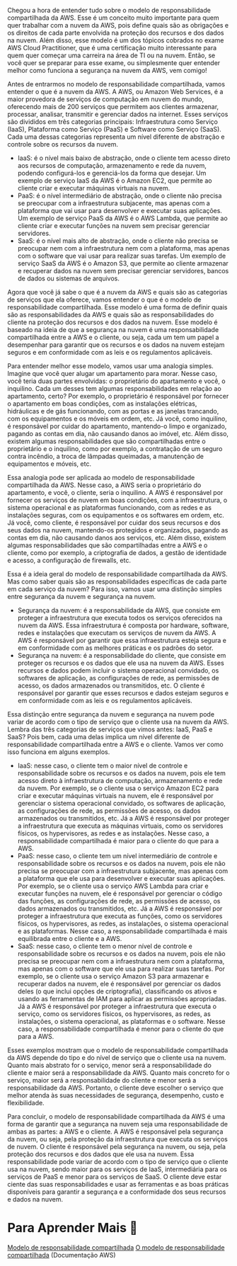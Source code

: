 Chegou a hora de entender tudo sobre o modelo de responsabilidade compartilhada da AWS. Esse é um conceito muito importante para quem quer trabalhar com a nuvem da AWS, pois define quais são as obrigações e os direitos de cada parte envolvida na proteção dos recursos e dos dados na nuvem. Além disso, esse modelo é um dos tópicos cobrados no exame AWS Cloud Practitioner, que é uma certificação muito interessante para quem quer começar uma carreira na área de TI ou na nuvem. Então, se você quer se preparar para esse exame, ou simplesmente quer entender melhor como funciona a segurança na nuvem da AWS, vem comigo!

Antes de entrarmos no modelo de responsabilidade compartilhada, vamos entender o que é a nuvem da AWS. A AWS, ou Amazon Web Services, é a maior provedora de serviços de computação em nuvem do mundo, oferecendo mais de 200 serviços que permitem aos clientes armazenar, processar, analisar, transmitir e gerenciar dados na internet. Esses serviços são divididos em três categorias principais: Infraestrutura como Serviço (IaaS), Plataforma como Serviço (PaaS) e Software como Serviço (SaaS). Cada uma dessas categorias representa um nível diferente de abstração e controle sobre os recursos da nuvem.

* IaaS: é o nível mais baixo de abstração, onde o cliente tem acesso direto aos recursos de computação, armazenamento e rede da nuvem, podendo configurá-los e gerenciá-los da forma que desejar. Um exemplo de serviço IaaS da AWS é o Amazon EC2, que permite ao cliente criar e executar máquinas virtuais na nuvem.
* PaaS: é o nível intermediário de abstração, onde o cliente não precisa se preocupar com a infraestrutura subjacente, mas apenas com a plataforma que vai usar para desenvolver e executar suas aplicações. Um exemplo de serviço PaaS da AWS é o AWS Lambda, que permite ao cliente criar e executar funções na nuvem sem precisar gerenciar servidores.
* SaaS: é o nível mais alto de abstração, onde o cliente não precisa se preocupar nem com a infraestrutura nem com a plataforma, mas apenas com o software que vai usar para realizar suas tarefas. Um exemplo de serviço SaaS da AWS é o Amazon S3, que permite ao cliente armazenar e recuperar dados na nuvem sem precisar gerenciar servidores, bancos de dados ou sistemas de arquivos.

Agora que você já sabe o que é a nuvem da AWS e quais são as categorias de serviços que ela oferece, vamos entender o que é o modelo de responsabilidade compartilhada. Esse modelo é uma forma de definir quais são as responsabilidades da AWS e quais são as responsabilidades do cliente na proteção dos recursos e dos dados na nuvem. Esse modelo é baseado na ideia de que a segurança na nuvem é uma responsabilidade compartilhada entre a AWS e o cliente, ou seja, cada um tem um papel a desempenhar para garantir que os recursos e os dados na nuvem estejam seguros e em conformidade com as leis e os regulamentos aplicáveis.

Para entender melhor esse modelo, vamos usar uma analogia simples. Imagine que você quer alugar um apartamento para morar. Nesse caso, você teria duas partes envolvidas: o proprietário do apartamento e você, o inquilino. Cada um desses tem algumas responsabilidades em relação ao apartamento, certo? Por exemplo, o proprietário é responsável por fornecer o apartamento em boas condições, com as instalações elétricas, hidráulicas e de gás funcionando, com as portas e as janelas trancando, com os equipamentos e os móveis em ordem, etc. Já você, como inquilino, é responsável por cuidar do apartamento, mantendo-o limpo e organizado, pagando as contas em dia, não causando danos ao imóvel, etc. Além disso, existem algumas responsabilidades que são compartilhadas entre o proprietário e o inquilino, como por exemplo, a contratação de um seguro contra incêndio, a troca de lâmpadas queimadas, a manutenção de equipamentos e móveis, etc.

Essa analogia pode ser aplicada ao modelo de responsabilidade compartilhada da AWS. Nesse caso, a AWS seria o proprietário do apartamento, e você, o cliente, seria o inquilino. A AWS é responsável por fornecer os serviços de nuvem em boas condições, com a infraestrutura, o sistema operacional e as plataformas funcionando, com as redes e as instalações seguras, com os equipamentos e os softwares em ordem, etc. Já você, como cliente, é responsável por cuidar dos seus recursos e dos seus dados na nuvem, mantendo-os protegidos e organizados, pagando as contas em dia, não causando danos aos serviços, etc. Além disso, existem algumas responsabilidades que são compartilhadas entre a AWS e o cliente, como por exemplo, a criptografia de dados, a gestão de identidade e acesso, a configuração de firewalls, etc.

Essa é a ideia geral do modelo de responsabilidade compartilhada da AWS. Mas como saber quais são as responsabilidades específicas de cada parte em cada serviço da nuvem? Para isso, vamos usar uma distinção simples entre segurança da nuvem e segurança na nuvem.

* Segurança da nuvem: é a responsabilidade da AWS, que consiste em proteger a infraestrutura que executa todos os serviços oferecidos na nuvem da AWS. Essa infraestrutura é composta por hardware, software, redes e instalações que executam os serviços de nuvem da AWS. A AWS é responsável por garantir que essa infraestrutura esteja segura e em conformidade com as melhores práticas e os padrões do setor.
* Segurança na nuvem: é a responsabilidade do cliente, que consiste em proteger os recursos e os dados que ele usa na nuvem da AWS. Esses recursos e dados podem incluir o sistema operacional convidado, os softwares de aplicação, as configurações de rede, as permissões de acesso, os dados armazenados ou transmitidos, etc. O cliente é responsável por garantir que esses recursos e dados estejam seguros e em conformidade com as leis e os regulamentos aplicáveis.

Essa distinção entre segurança da nuvem e segurança na nuvem pode variar de acordo com o tipo de serviço que o cliente usa na nuvem da AWS. Lembra das três categorias de serviços que vimos antes: IaaS, PaaS e SaaS? Pois bem, cada uma delas implica um nível diferente de responsabilidade compartilhada entre a AWS e o cliente. Vamos ver como isso funciona em alguns exemplos.

* IaaS: nesse caso, o cliente tem o maior nível de controle e responsabilidade sobre os recursos e os dados na nuvem, pois ele tem acesso direto à infraestrutura de computação, armazenamento e rede da nuvem. Por exemplo, se o cliente usa o serviço Amazon EC2 para criar e executar máquinas virtuais na nuvem, ele é responsável por gerenciar o sistema operacional convidado, os softwares de aplicação, as configurações de rede, as permissões de acesso, os dados armazenados ou transmitidos, etc. Já a AWS é responsável por proteger a infraestrutura que executa as máquinas virtuais, como os servidores físicos, os hypervisores, as redes e as instalações. Nesse caso, a responsabilidade compartilhada é maior para o cliente do que para a AWS.
* PaaS: nesse caso, o cliente tem um nível intermediário de controle e responsabilidade sobre os recursos e os dados na nuvem, pois ele não precisa se preocupar com a infraestrutura subjacente, mas apenas com a plataforma que ele usa para desenvolver e executar suas aplicações. Por exemplo, se o cliente usa o serviço AWS Lambda para criar e executar funções na nuvem, ele é responsável por gerenciar o código das funções, as configurações de rede, as permissões de acesso, os dados armazenados ou transmitidos, etc. Já a AWS é responsável por proteger a infraestrutura que executa as funções, como os servidores físicos, os hypervisores, as redes, as instalações, o sistema operacional e as plataformas. Nesse caso, a responsabilidade compartilhada é mais equilibrada entre o cliente e a AWS.
* SaaS: nesse caso, o cliente tem o menor nível de controle e responsabilidade sobre os recursos e os dados na nuvem, pois ele não precisa se preocupar nem com a infraestrutura nem com a plataforma, mas apenas com o software que ele usa para realizar suas tarefas. Por exemplo, se o cliente usa o serviço Amazon S3 para armazenar e recuperar dados na nuvem, ele é responsável por gerenciar os dados deles (o que inclui opções de criptografia), classificando os ativos e usando as ferramentas de IAM para aplicar as permissões apropriadas. Já a AWS é responsável por proteger a infraestrutura que executa o serviço, como os servidores físicos, os hypervisores, as redes, as instalações, o sistema operacional, as plataformas e o software. Nesse caso, a responsabilidade compartilhada é menor para o cliente do que para a AWS.

Esses exemplos mostram que o modelo de responsabilidade compartilhada da AWS depende do tipo e do nível de serviço que o cliente usa na nuvem. Quanto mais abstrato for o serviço, menor será a responsabilidade do cliente e maior será a responsabilidade da AWS. Quanto mais concreto for o serviço, maior será a responsabilidade do cliente e menor será a responsabilidade da AWS. Portanto, o cliente deve escolher o serviço que melhor atenda às suas necessidades de segurança, desempenho, custo e flexibilidade.

Para concluir, o modelo de responsabilidade compartilhada da AWS é uma forma de garantir que a segurança na nuvem seja uma responsabilidade de ambas as partes: a AWS e o cliente. A AWS é responsável pela segurança da nuvem, ou seja, pela proteção da infraestrutura que executa os serviços de nuvem. O cliente é responsável pela segurança na nuvem, ou seja, pela proteção dos recursos e dos dados que ele usa na nuvem. Essa responsabilidade pode variar de acordo com o tipo de serviço que o cliente usa na nuvem, sendo maior para os serviços de IaaS, intermediária para os serviços de PaaS e menor para os serviços de SaaS. O cliente deve estar ciente das suas responsabilidades e usar as ferramentas e as boas práticas disponíveis para garantir a segurança e a conformidade dos seus recursos e dados na nuvem.

# Para Aprender Mais 🚀
[Modelo de responsabilidade compartilhada](https://aws.amazon.com/pt/compliance/shared-responsibility-model/)
[O modelo de responsabilidade compartilhada](https://docs.aws.amazon.com/pt_br/wellarchitected/latest/sustainability-pillar/the-shared-responsibility-model.html) (Documentação AWS)